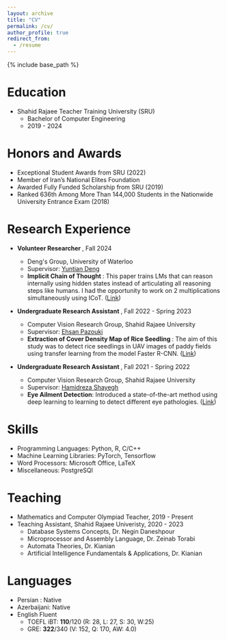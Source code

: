 ```yaml
---
layout: archive
title: "CV"
permalink: /cv/
author_profile: true
redirect_from:
  - /resume
---
```


{% include base_path %}

Education
======

* Shahid Rajaee Teacher Training University (SRU)
  + Bachelor of Computer Engineering 
  + 2019 - 2024

Honors and Awards
======
* Exceptional Student Awards from SRU (2022)
* Member of Iran’s National Elites Foundation 
* Awarded Fully Funded Scholarship from SRU (2019)
* Ranked 636th Among More Than 144,000 Students in the Nationwide University Entrance Exam (2018)

Research Experience
=====
* <b>Volunteer Researcher </b>, Fall 2024
  * Deng's Group, University of Waterloo
  * Supervisor: [Yuntian Deng](https://yuntiandeng.com/)
  * <b> Implicit Chain of Thought </b>: This paper trains LMs that can reason internally using hidden states instead of articulating all reasoning steps like humans. I had the opportunity to work on 2 multiplications simultaneously using ICoT. ([Link](https://arxiv.org/pdf/2311.01460.pdf))
 * <b>Undergraduate Research Assistant </b>, Fall 2022 - Spring 2023
    * Computer Vision Research Group, Shahid Rajaee University
    * Supervisor: [Ehsan Pazouki](https://ir.linkedin.com/in/ehsan-pazouki)
    * <b>Extraction of Cover Density Map of Rice Seedling </b>:  The aim of this study was to detect rice seedlings in UAV images of paddy fields using transfer learning from the model Faster R-CNN. ([Link](msghik.github.io\files\Rice_Seedlings.pdf))

* <b>Undergraduate Research Assistant </b>, Fall 2021 - Spring 2022
  * Computer Vision Research Group, Shahid Rajaee University
  * Supervisor: [Hamidreza Shayegh](https://de.linkedin.com/in/hrshayegh)
  * <b>Eye Ailment Detection</b>:  Introduced a state-of-the-art method using deep learning to learning to detect different eye pathologies. ([Link](msghik.github.io\files\Detecting_Eye_Ailment.pdf)) 

Skills
======
* Programming Languages: Python, R, C/C++
* Machine Learning Libraries: PyTorch, Tensorflow
* Word Processors: Microsoft Office, LaTeX
* Miscellaneous: PostgreSQl


Teaching
======
* Mathematics and Computer Olympiad Teacher, 2019 - Present
* Teaching Assistant, Shahid Rajaee Univeristy, 2020 - 2023
  * Database Systems Concepts, Dr. Negin Daneshpour
  * Microprocessor and Assembly Language, Dr. Zeinab Torabi
  * Automata Theories, Dr. Kianian
  * Artificial Intelligence Fundamentals & Applications, Dr. Kianian

  
Languages
======
* Persian : Native
* Azerbaijani: Native
* English Fluent 
  * TOEFL iBT: <b>110</b>/120 (R: 28, L: 27, S: 30, W:25)
  * GRE: <b>322</b>/340 (V: 152, Q: 170, AW: 4.0)

